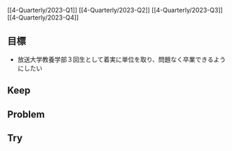 [[4-Quarterly/2023-Q1]]
[[4-Quarterly/2023-Q2]]
[[4-Quarterly/2023-Q3]]
[[4-Quarterly/2023-Q4]]
## 目標
- 放送大学教養学部３回生として着実に単位を取り、問題なく卒業できるようにしたい
## Keep
## Problem
## Try
